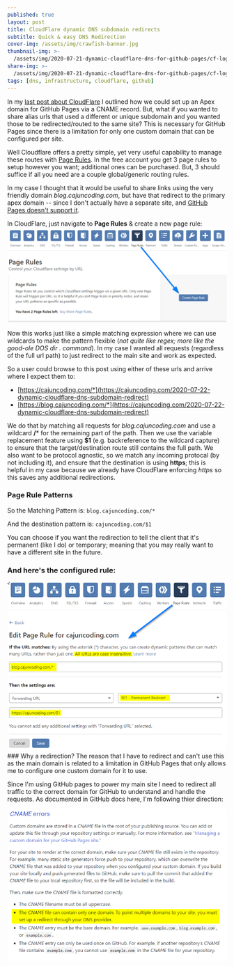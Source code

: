 ```yaml
---
published: true
layout: post
title: CloudFlare dynamic DNS subdomain redirects
subtitle: Quick & easy DNS Redirection
cover-img: /assets/img/crawfish-banner.jpg
thumbnail-img: >-
  /assets/img/2020-07-21-dynamic-cloudflare-dns-for-github-pages/cf-logo-v-rgb-edited-square.png
share-img: >-
  /assets/img/2020-07-21-dynamic-cloudflare-dns-for-github-pages/cf-logo-v-rgb-edited-square.png
tags: [dns, infrastructure, cloudflare, github]
---
```

In my [last post about CloudFlare](2020-07-21-dynamic-cloudflare-dns-for-github-pages) I outlined how we could set up an Apex domain for GitHub Pages via a CNAME record.  But, what if you wanted to share alias urls that used a different or unique subdomain and you wanted those to be redirected/routed to the same site?  This is necessary for GitHub Pages since there is a limitation for only one custom domain that can be configured per site.

Well Cloudflare offers a pretty simple, yet very useful capability to manage these routes with [Page Rules](https://support.cloudflare.com/hc/en-us/articles/218411427-Understanding-and-Configuring-Cloudflare-Page-Rules-Page-Rules-Tutorial-). In the free account you get 3 page rules to setup however you want; additional ones can be purchased.  But, 3 should suffice if all you need are a couple global/generic routing rules.

In my case I thought that it would be useful to share links using the very friendly domain _blog.cajuncoding.com_, but have that redirect to the primary apex domain -- since I don't actually have a separate site, and [GitHub Pages doesn't support it](#github-limit-of-one-domain). 

In CloudFlare, just navigate to **Page Rules** & create a new page rule:
<img src="../assets/img/2020-07-22-dynamic-cloudflare-dns-subdomain-redirect/navigate-to-page-rules.png " class="fullsize" data-zoomable />

Now this works just like a simple matching expression where we can use wildcards to make the pattern flexible (_not quite like regex; more like the good-ole DOS dir *.* command_).  In my case I wanted all requests (regardless of the full url path) to just redirect to the main site and work as expected.  

So a user could browse to this post using either of these urls and arrive where I expect them to:
- [https://cajuncoding.com/*](https://cajuncoding.com/2020-07-22-dynamic-cloudflare-dns-subdomain-redirect)
- [https://blog.cajuncoding.com/*](https://cajuncoding.com/2020-07-22-dynamic-cloudflare-dns-subdomain-redirect)

We do that by matching all requests for _blog.cajuncoding.com_ and use a wildcard **/*** for the remaining part of the path. Then we use the variable replacement feature using **$1** (e.g. backreference to the wildcard capture) to ensure that the target/destination route still contains the full path.  We also want to be protocol agnostic, so we match any incoming protocal (by not including it), and ensure that the destination is using **https**; this is helpful in my case because we already have CloudFlare enforcing _https_ so this saves any additional redirections.

### Page Rule Patterns
So the Matching Pattern is: `blog.cajuncoding.com/*`

And the destination pattern is: `cajuncoding.com/$1`

You can choose if you want the redirection to tell the client that it's permanent (like I do) or temporary; meaning that you may really want to have a different site in the future.

### And here's the configured rule:
<img src="../assets/img/2020-07-22-dynamic-cloudflare-dns-subdomain-redirect/blog-page-rule-configuration.png " class="fullsize" data-zoomable />

<a name="github-limit-of-one-domain">
### Why a redirection?
The reason that I have to redirect and can't use this as the main domain is related to a limitation in GitHub Pages that only allows me to configure one custom domain for it to use.  

Since I'm using GitHub pages to power my main site I need to redirect all traffic to the correct domain for GitHub to understand and handle the requests. As documented in GitHub docs here, I'm following thier direction:

<img src="../assets/img/2020-07-22-dynamic-cloudflare-dns-subdomain-redirect/github-cname-limits.png " class="fullsize" data-zoomable />

